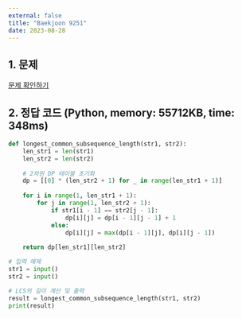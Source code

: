 ```yaml
---
external: false
title: "Baekjoon 9251"
date: 2023-08-28
---
```


## 1. 문제

[문제 확인하기](https://www.acmicpc.net/problem/9251)

## 2. 정답 코드 (Python, memory: 55712KB, time: 348ms)

```python
def longest_common_subsequence_length(str1, str2):
    len_str1 = len(str1)
    len_str2 = len(str2)
    
    # 2차원 DP 테이블 초기화
    dp = [[0] * (len_str2 + 1) for _ in range(len_str1 + 1)]
    
    for i in range(1, len_str1 + 1):
        for j in range(1, len_str2 + 1):
            if str1[i - 1] == str2[j - 1]:
                dp[i][j] = dp[i - 1][j - 1] + 1
            else:
                dp[i][j] = max(dp[i - 1][j], dp[i][j - 1])
    
    return dp[len_str1][len_str2]

# 입력 예제
str1 = input()
str2 = input()

# LCS의 길이 계산 및 출력
result = longest_common_subsequence_length(str1, str2)
print(result)
```
